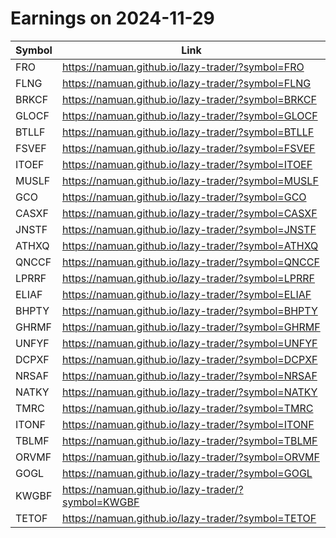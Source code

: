 # Earnings on 2024-11-29

| Symbol | Link |
| ---| --- |
| FRO | https://namuan.github.io/lazy-trader/?symbol=FRO |
| FLNG | https://namuan.github.io/lazy-trader/?symbol=FLNG |
| BRKCF | https://namuan.github.io/lazy-trader/?symbol=BRKCF |
| GLOCF | https://namuan.github.io/lazy-trader/?symbol=GLOCF |
| BTLLF | https://namuan.github.io/lazy-trader/?symbol=BTLLF |
| FSVEF | https://namuan.github.io/lazy-trader/?symbol=FSVEF |
| ITOEF | https://namuan.github.io/lazy-trader/?symbol=ITOEF |
| MUSLF | https://namuan.github.io/lazy-trader/?symbol=MUSLF |
| GCO | https://namuan.github.io/lazy-trader/?symbol=GCO |
| CASXF | https://namuan.github.io/lazy-trader/?symbol=CASXF |
| JNSTF | https://namuan.github.io/lazy-trader/?symbol=JNSTF |
| ATHXQ | https://namuan.github.io/lazy-trader/?symbol=ATHXQ |
| QNCCF | https://namuan.github.io/lazy-trader/?symbol=QNCCF |
| LPRRF | https://namuan.github.io/lazy-trader/?symbol=LPRRF |
| ELIAF | https://namuan.github.io/lazy-trader/?symbol=ELIAF |
| BHPTY | https://namuan.github.io/lazy-trader/?symbol=BHPTY |
| GHRMF | https://namuan.github.io/lazy-trader/?symbol=GHRMF |
| UNFYF | https://namuan.github.io/lazy-trader/?symbol=UNFYF |
| DCPXF | https://namuan.github.io/lazy-trader/?symbol=DCPXF |
| NRSAF | https://namuan.github.io/lazy-trader/?symbol=NRSAF |
| NATKY | https://namuan.github.io/lazy-trader/?symbol=NATKY |
| TMRC | https://namuan.github.io/lazy-trader/?symbol=TMRC |
| ITONF | https://namuan.github.io/lazy-trader/?symbol=ITONF |
| TBLMF | https://namuan.github.io/lazy-trader/?symbol=TBLMF |
| ORVMF | https://namuan.github.io/lazy-trader/?symbol=ORVMF |
| GOGL | https://namuan.github.io/lazy-trader/?symbol=GOGL |
| KWGBF | https://namuan.github.io/lazy-trader/?symbol=KWGBF |
| TETOF | https://namuan.github.io/lazy-trader/?symbol=TETOF |
